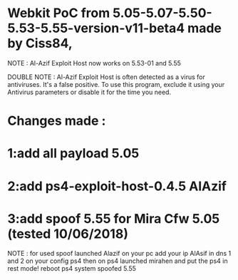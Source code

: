 # Webkit PoC from 5.05-5.07-5.50-5.53-5.55-version-v11-beta4 made by Ciss84,

  NOTE : Al-Azif Exploit Host now works on 5.53-01 and 5.55
 
  DOUBLE NOTE : Al-Azif Exploit Host is often detected as a virus for antiviruses. It's a false positive. To use this program, exclude it    using your Antivirus parameters or disable it for the time you need.
 
# Changes made :

# 1:add all payload 5.05

# 2:add ps4-exploit-host-0.4.5 AlAzif

# 3:add spoof 5.55 for Mira Cfw 5.05 (tested 10/06/2018)

 NOTE : for used spoof launched Alazif on your pc
 add your ip AlAsif in dns 1 and 2 on your config ps4
 then on ps4 launched mirahen and put the ps4 in rest mode! 
 reboot ps4 system spoofed 5.55
